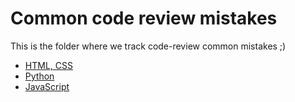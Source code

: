 # Common code review mistakes
This is the folder where we track code-review common mistakes ;)
- [HTML, CSS](html_css.md)
- [Python](python.md)
- [JavaScript](javascript.md)
